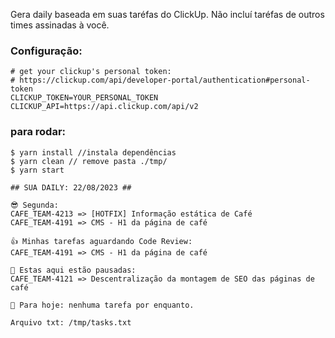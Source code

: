 Gera daily baseada em suas taréfas do ClickUp. Não incluí taréfas de outros times assinadas à você.

### Configuração:

```
# get your clickup's personal token: 
# https://clickup.com/api/developer-portal/authentication#personal-token
CLICKUP_TOKEN=YOUR_PERSONAL_TOKEN
CLICKUP_API=https://api.clickup.com/api/v2
```


### para rodar:
```
$ yarn install //instala dependências
$ yarn clean // remove pasta ./tmp/
$ yarn start

## SUA DAILY: 22/08/2023 ##

😎 Segunda:
CAFE_TEAM-4213 => [HOTFIX] Informação estática de Café
CAFE_TEAM-4191 => CMS - H1 da página de café

👍 Minhas tarefas aguardando Code Review:
CAFE_TEAM-4191 => CMS - H1 da página de café

🫠 Estas aqui estão pausadas:
CAFE_TEAM-4121 => Descentralização da montagem de SEO das páginas de café

🥺 Para hoje: nenhuma tarefa por enquanto.

Arquivo txt: /tmp/tasks.txt


```

